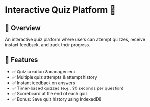 # Interactive Quiz Platform 🎯

## 📖 Overview
An interactive quiz platform where users can attempt quizzes, receive instant feedback, and track their progress.

## 🚀 Features
- ✅ Quiz creation & management
- ✅ Multiple quiz attempts & attempt history
- ✅ Instant feedback on answers
- ✅ Timer-based quizzes (e.g., 30 seconds per question)
- ✅ Scoreboard at the end of each quiz
- ✅ Bonus: Save quiz history using IndexedDB
